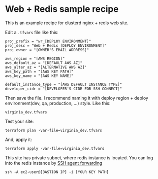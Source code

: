 # Web + Redis sample recipe

This is an example recipe for clusterd nginx + redis web site.

Edit a `.tfvars` file like this:

    proj_prefix = "wr_[DEPLOY ENVIRONMENT]"
    proj_desc = "Web + Redis [DEPLOY ENVIRONMENT]"
    proj_owner = "[OWNER'S EMAIL ADDRESS]"

    aws_region = "[AWS REGION]"
    aws_default_az = "[DEFAULT AWS AZ]"
    aws_alter_az = "[ALTERNATIVE AWS AZ]"
    aws_key_path = "[AWS KEY PATH]"
    aws_key_name = "[AWS KEY NAME]"

    default_instance_type = "[AWS DEFAULT INSTANCE TYPE]"
    developer_cidr = "[DEVELOPER'S CIDR FOR SSH CONNECT]"


Then save the file. I recommend naming it with deploy region + deploy
environment(dev, qa, production, ...) style. Like this:

    virginia_dev.tfvars


Test your site:

    terraform plan -var-file=virginia_dev.tfvars

And, apply it:

    terraform apply -var-file=virginia_dev.tfvars


This site has private subnet, where redis instance is located. You can log into the redis instance by [SSH agent forwarding](https://blogs.aws.amazon.com/security/post/Tx3N8GFK85UN1G6/Securely-connect-to-Linux-instances-running-in-a-private-Amazon-VPC)

    ssh -A ec2-user@[BASTION IP] -i [YOUR KEY PATH]
